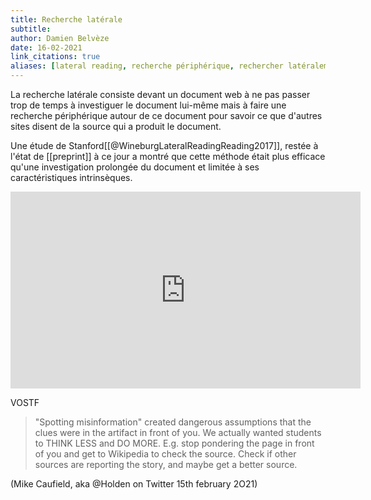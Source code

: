 ```yaml
---
title: Recherche latérale
subtitle:
author: Damien Belvèze
date: 16-02-2021
link_citations: true
aliases: [lateral reading, recherche périphérique, rechercher latéralement]
---
```


La recherche latérale consiste devant un document web à ne pas passer trop de temps à investiguer le document lui-même mais à faire une recherche périphérique autour de ce document pour savoir ce que d'autres sites disent de la source qui a produit le document. 

Une étude de Stanford[[@WineburgLateralReadingReading2017]], restée à l'état de [[preprint]] à ce jour a montré que cette méthode était plus efficace qu'une investigation prolongée du document et limitée à ses caractéristiques intrinsèques. 

<p>
<iframe width="560" height="315" src="https://www.youtube.com/embed/SHNprb2hgzU" frameborder="0" allow="accelerometer; autoplay; clipboard-write; encrypted-media; gyroscope; picture-in-picture" allowfullscreen></iframe>
</p>

VOSTF 

>"Spotting misinformation" created dangerous assumptions that the clues were in the artifact in front of you.
>We actually wanted students to THINK LESS and DO MORE. E.g. stop pondering the page in front of you and get to Wikipedia to check the source. Check if other sources are reporting the story, and maybe get a better source.

(Mike Caufield, aka @Holden on Twitter 15th february 2O21)